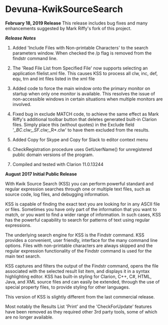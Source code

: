 # Devuna-KwikSourceSearch #

**February 18, 2019 Release**
This release includes bug fixes and many enhancements suggested by Mark Riffy's fork of this project.  

***Release Notes***

1) Added 'Include Files with Non-printable Characters' to the search parameters window.  When checked the /p flag is removed from the findstr command line.
   
2) The 'Read File List from Specified File' now supports selecting an application filelist.xml file.     This causes KSS to process all clw, inc, def, equ, trn and int files listed in the xml file
   
3) Added code to force the main window onto the primary monitor on startup when only one monitor is available.  This resolves the issue of non-accessible windows in certain situations when multiple monitors are involved.

4) Fixed bug in exclude MATCH code, to achieve the same effect as Mark Riffy's additional toolbar button that deletes generated built-in Clarion files.  Simply place this (without quotes) in the Exclude field '*_BC*.clw;*_SF.clw;*_R*.clw' to have them excluded from the results.

5) Added Copy for Skype and Copy for Slack to editor context menu

6) CheckRegistration procedure uses GetUserName() for unregistered public domain versions of the program.

7) Compiled and tested with Clarion 11.0.13244

**August 2017 Initial Public Release**

With Kwik Source Search (KSS) you can perform powerful standard and regular expression searches through one or multiple text files, such as source code, log files, and debugging information.

KSS is capable of finding the exact text you are looking for in any ASCII file or files. Sometimes you have only part of the information that you want to match, or you want to find a wider range of information. In such cases, KSS has the powerful capability to search for patterns of text using regular expressions.

The underlying search engine for KSS is the Findstr command. KSS provides a convenient, user friendly, interface for the many command line options. Files with non-printable characters are always skipped and the regular expression functionality of the Findstr command is used for the main text search.

KSS captures and filters the output of the Findstr command, opens the file associated with the selected result list item, and displays it in a syntax highlighting editor. KSS has built-in styling for Clarion, C++, C#, HTML, Java, and XML source files and can easily be extended, through the use of special property files, to provide styling for other languages.


This version of KSS is slightly different from the last commercial release.

Most notably the Results List 'Print' and the 'CheckForUpdate' features have been removed as they required other 3rd party tools, some of which are no longer available.

